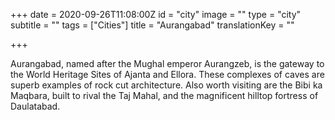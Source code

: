 +++
date = 2020-09-26T11:08:00Z
id = "city"
image = ""
type = "city"
subtitle = ""
tags = ["Cities"]
title = "Aurangabad"
translationKey = ""

+++

Aurangabad, named after the Mughal emperor Aurangzeb, is the gateway to the World Heritage Sites of Ajanta and Ellora. These complexes of caves are superb examples of rock cut architecture. Also worth visiting are the Bibi ka Maqbara, built to rival the Taj Mahal, and the magnificent hilltop fortress of Daulatabad.